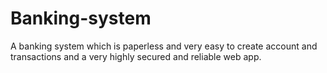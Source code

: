 # Banking-system
A banking system which is paperless and very easy to create account and transactions
and a very highly secured and reliable web app.
